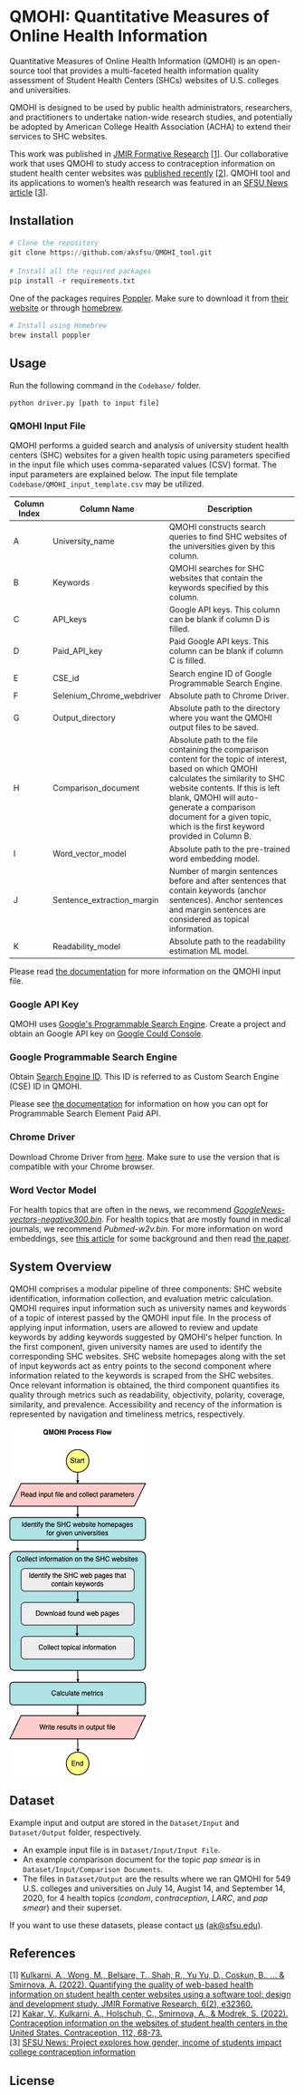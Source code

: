 # QMOHI: Quantitative Measures of Online Health Information #
Quantitative Measures of Online Health Information (QMOHI) is an open-source tool that provides a multi-faceted health information quality assessment of Student Health Centers (SHCs) websites of U.S. colleges and universities. 

QMOHI is designed to be used by public health administrators, researchers, and practitioners to undertake nation-wide research studies, and potentially be adopted by American College Health Association (ACHA) to extend their services to SHC websites.

This work was published in [JMIR Formative Research](https://formative.jmir.org/2022/2/e32360) [[1](#references)]. Our collaborative work that uses QMOHI to study access to contraception information on student health center websites was [published recently](https://www.contraceptionjournal.org/article/S0010-7824(22)00011-7/fulltext) [[2](#references)]. QMOHI tool and its applications to women’s health research was featured in an [SFSU News article](https://news.sfsu.edu/archive/news-story/project-explores-how-gender-income-students-impact-college-contraception-information.html) [[3](#references)].

## Installation

```Python
# Clone the repository
git clone https://github.com/aksfsu/QMOHI_tool.git

# Install all the required packages
pip install -r requirements.txt
```

One of the packages requires [Poppler](https://poppler.freedesktop.org). Make sure to download it from [their website](https://poppler.freedesktop.org) or through [homebrew](https://formulae.brew.sh/formula/poppler).

```Python
# Install using Homebrew
brew install poppler
```


## Usage

Run the following command in the `Codebase/` folder.

```
python driver.py [path to input file]
```

### QMOHI Input File

QMOHI performs a guided search and analysis of university student health centers (SHC) websites for a given health topic using parameters specified in the input file which uses comma-separated values (CSV) format. The input parameters are explained below. The input file template `Codebase/QMOHI_input_template.csv` may be utilized.  

| Column Index | Column Name | Description |
| ----------- | ----------- | ----------- |
| A | University_name | QMOHI constructs search queries to find SHC websites of the universities given by this column. |
| B | Keywords | QMOHI searches for SHC websites that contain the keywords specified by this column. |
| C | API_keys | Google API keys. This column can be blank if column D is filled. |
| D | Paid_API_key | Paid Google API keys. This column can be blank if column C is filled. |
| E | CSE_id | Search engine ID of Google Programmable Search Engine. |
| F | Selenium_Chrome_webdriver | Absolute path to Chrome Driver. |
| G | Output_directory | Absolute path to the directory where you want the QMOHI output files to be saved. |
| H | Comparison_document | Absolute path to the file containing the comparison content for the topic of interest, based on which QMOHI calculates the similarity to SHC website contents. If this is left blank, QMOHI will auto-generate a comparison document for a given topic, which is the first keyword provided in Column B.  |
| I | Word_vector_model | Absolute path to the pre-trained word embedding model. |
| J | Sentence_extraction_margin | Number of margin sentences before and after sentences that contain keywords (anchor sentences). Anchor sentences and margin sentences are considered as topical information.  |
| K | Readability_model | Absolute path to the readability estimation ML model.  |

Please read [the documentation](https://docs.google.com/document/d/1cqgTK_7dudHliH3DktOFCkqx72IcVd75rwZJnlqVmYQ/edit?usp=sharing) for more information on the QMOHI input file.

### Google API Key

QMOHI uses [Google's Programmable Search Engine](https://developers.google.com/custom-search). Create a project and obtain an Google API key on [Google Could Console](https://console.cloud.google.com/).


### Google Programmable Search Engine 

Obtain [Search Engine ID](https://developers.google.com/custom-search/v1/overview). This ID is referred to as Custom Search Engine (CSE) ID in QMOHI.

Please see [the documentation](https://docs.google.com/document/d/1b1FpSLW9pDVb8dCTFXAdIr5tbsb-uodFfO3wz24rV54/edit#) for information on how you can opt for Programmable Search Element Paid API.

### Chrome Driver

Download Chrome Driver from [here](https://chromedriver.chromium.org/downloads). Make sure to use the version that is compatible with your Chrome browser.

### Word Vector Model

For health topics that are often in the news, we recommend [*GoogleNews-vectors-negative300.bin*](https://code.google.com/archive/p/word2vec/). For health topics that are mostly found in medical journals, we recommend *Pubmed-w2v.bin*. For more information on word embeddings, see [this article](https://towardsdatascience.com/nlp-101-word2vec-skip-gram-and-cbow-93512ee24314) for some background and then read [the paper](https://arxiv.org/pdf/1301.3781.pdf). 

## System Overview

QMOHI comprises a modular pipeline of three components: SHC website identification, information collection, and evaluation metric calculation. QMOHI requires input information such as university names and keywords of a topic of interest passed by the QMOHI input file. In the process of applying input information, users are allowed to review and update keywords by adding keywords suggested by QMOHI's helper function. In the first component, given university names are used to identify the corresponding SHC websites. SHC website homepages along with the set of input keywords act as entry points to the second component where information related to the keywords is scraped from the SHC websites. Once relevant information is obtained, the third component quantifies its quality through metrics such as readability, objectivity, polarity, coverage, similarity, and prevalence. Accessibility and recency of the information is represented by navigation and timeliness metrics, respectively. 

![QMOHI Flowchart](./Dataset/Asset/QMOHI%20System%20Overview.jpg)

## Dataset

Example input and output are stored in the `Dataset/Input` and `Dataset/Output` folder, respectively. 
- An example input file is in `Dataset/Input/Input File`.
- An example comparison document for the topic *pap smear* is in `Dataset/Input/Comparison Documents`. 
- The files in `Dataset/Output` are the results where we ran QMOHI for 549 U.S. colleges and universities on July 14, Augist 14, and September 14, 2020, for 4 health topics (*condom*, *contraception*, *LARC*, and *pap smear*) and their superset.

If you want to use these datasets, please contact [us](ak@sfsu.edu) (ak@sfsu.edu).

## References

[1] [Kulkarni, A., Wong, M., Belsare, T., Shah, R., Yu Yu, D., Coskun, B., ... & Smirnova, A. (2022). Quantifying the quality of web-based health information on student health center websites using a software tool: design and development study. JMIR Formative Research, 6(2), e32360.](https://formative.jmir.org/2022/2/e32360)  
[2] [Kakar, V., Kulkarni, A., Holschuh, C., Smirnova, A., & Modrek, S. (2022). Contraception information on the websites of student health centers in the United States. Contraception, 112, 68-73.](https://www.contraceptionjournal.org/article/S0010-7824(22)00011-7/fulltext)  
[3] [SFSU News: Project explores how gender, income of students impact college contraception information](https://news.sfsu.edu/archive/news-story/project-explores-how-gender-income-students-impact-college-contraception-information.html)  

## License


